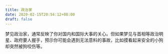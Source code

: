 ```yaml
---
title: 政治家
date: 2020-02-15T20:54:12+08:00
draft: false
---
```


梦见政治家，通常反映了你对国内和国际大事的关心。但如果梦见与首相等政治明星、政府要人握手，预示你可能会遇到无法意料的事故，比如摸看起来安全的小狗却突然被狗咬伤等。